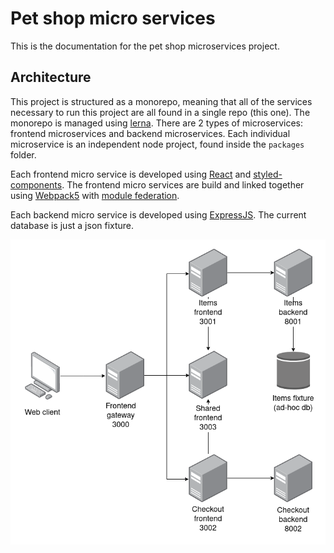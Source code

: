 # Pet shop micro services

This is the documentation for the pet shop microservices project.

## Architecture

This project is structured as a monorepo, meaning that all of the services necessary to run this project are all found in a single repo (this one). The monorepo is managed using [lerna](https://lerna.js.org/). There are 2 types of microservices: frontend microservices and backend microservices. Each individual microservice is an independent node project, found inside the `packages` folder. 

Each frontend micro service is developed using [React](https://reactjs.org/) and [styled-components](https://styled-components.com/). The frontend micro services are build and linked together using [Webpack5](https://webpack.js.org/) with [module federation](https://webpack.js.org/concepts/module-federation/). 

Each backend micro service is developed using [ExpressJS](https://expressjs.com/). The current database is just a json fixture.

![Pet shop architecture](./pet-shop-micro-services.drawio.png)